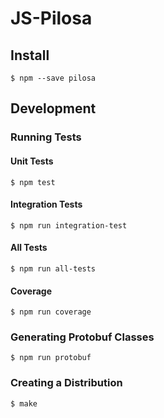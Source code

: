 
# JS-Pilosa

## Install

```
$ npm --save pilosa
```

## Development

### Running Tests

#### Unit Tests

```
$ npm test
```

#### Integration Tests

```
$ npm run integration-test
```

#### All Tests

```
$ npm run all-tests
```

#### Coverage

```
$ npm run coverage
```


### Generating Protobuf Classes

```
$ npm run protobuf
```

### Creating a Distribution

```
$ make
```
